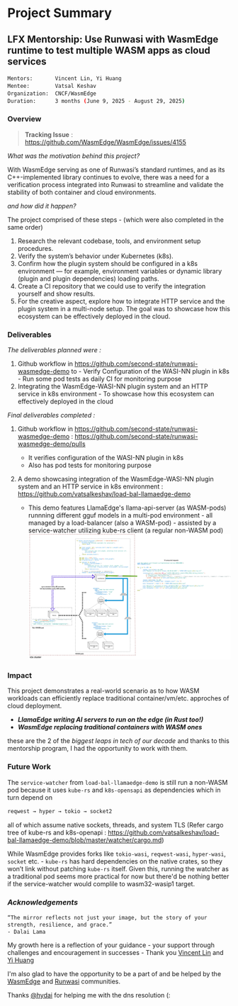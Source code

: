 # Project Summary 

## LFX Mentorship: Use Runwasi with WasmEdge runtime to test multiple WASM apps as cloud services

```sh
Mentors:       Vincent Lin, Yi Huang
Mentee:        Vatsal Keshav
Organization:  CNCF/WasmEdge
Duration:      3 months (June 9, 2025 - August 29, 2025)
```

### __Overview__

> __Tracking Issue__ : https://github.com/WasmEdge/WasmEdge/issues/4155

*What was the motivation behind this project?*

With WasmEdge serving as one of Runwasi’s standard runtimes, and as its C++-implemented library continues to evolve, there was a need for a verification process integrated into Runwasi to streamline and validate the stability of both container and cloud environments.

*and how did it happen?*

The project comprised of these steps - (which were also completed in the same order)
 1. Research the relevant codebase, tools, and environment setup procedures.
 2. Verify the system’s behavior under Kubernetes (k8s).
 3. Confirm how the plugin system should be configured in a k8s environment — for example, environment variables or dynamic library (plugin and plugin dependencies) loading paths.
 4. Create a CI repository that we could use to verify the integration yourself and show results.
 5. For the creative aspect, explore how to integrate HTTP service and the plugin system in a multi-node setup. The goal was to showcase how this ecosystem can be effectively deployed in the cloud.


### __Deliverables__

*The deliverables planned were :*

 1. Github workflow in https://github.com/second-state/runwasi-wasmedge-demo to
        - Verify Configuration of the WASI-NN plugin in k8s
        - Run some pod tests as daily CI for monitoring purpose
 2. Integrating the WasmEdge-WASI-NN plugin system and an HTTP service in k8s environment
        - To showcase how this ecosystem can effectively deployed in the cloud

*Final deliverables completed :*

 1. Github workflow in https://github.com/second-state/runwasi-wasmedge-demo : https://github.com/second-state/runwasi-wasmedge-demo/pulls
    - It verifies configuration of the WASI-NN plugin in k8s
    - Also has pod tests for monitoring purpose

 2. A demo showcasing integration of the WasmEdge-WASI-NN plugin system and an HTTP service in k8s environment : https://github.com/vatsalkeshav/load-bal-llamaedge-demo
    - This demo features LlamaEdge's llama-api-server (as WASM-pods) runnning different gguf models in a multi-pod environment - all managed by a load-balancer (also a WASM-pod) - assisted by a service-watcher utilizing kube-rs client (a regular non-WASM pod)
    ![Architecture Diagram](./diagrams/10001.png)

### __Impact__
This project demonstrates a real-world scenario as to how WASM workloads can efficiently replace traditional container/vm/etc. approches of cloud deployment.

 - *__LlamaEdge writing AI servers to run on the edge (in Rust too!)__*
 - *__WasmEdge replacing traditional containers with WASM ones__*

these are the 2 of the *biggest leaps in tech of our decade* and thanks to this mentorship program, I had the opportunity to work with them.

### __Future Work__
The `service-watcher` from `load-bal-llamaedge-demo` is still run a non-WASM pod because it uses `kube-rs` and `k8s-opensapi` as dependencies which in turn depend on
```sh
reqwest → hyper → tokio → socket2
```
all of which assume native sockets, threads, and system TLS (Refer cargo tree of kube-rs and k8s-openapi : https://github.com/vatsalkeshav/load-bal-llamaedge-demo/blob/master/watcher/cargo.md)

While WasmEdge provides forks like `tokio-wasi`, `reqwest-wasi`, `hyper-wasi`, `socket` etc. - `kube-rs` has hard dependencies on the native crates, so they won’t link without patching `kube-rs` itself. Given this, running the watcher as a traditional pod seems more practical for now but there'd be nothing better if the service-watcher would complile to wasm32-wasip1 target.

### _Acknowledgements_

```
“The mirror reflects not just your image, but the story of your strength, resilience, and grace.” 
- Dalai Lama
```

My growth here is a reflection of your guidance - your support through challenges and encouragement in successes - Thank you [Vincent Lin](https://github.com/CaptainVincent) and [Yi Huang](https://github.com/0yi0)

I'm also glad to have the opportunity to be a part of and be helped by the [WasmEdge](https://cloud-native.slack.com/archives/C0215BBK248/p1754502803786039) and [Runwasi](https://cloud-native.slack.com/archives/C04LTPB6Z0V/p1754502430462249) communities.

Thanks [@hydai](https://github.com/hydai) for helping me with the dns resolution (: